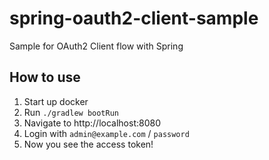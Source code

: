 # spring-oauth2-client-sample

Sample for OAuth2 Client flow with Spring

## How to use

1. Start up docker
2. Run `./gradlew bootRun`
3. Navigate to http://localhost:8080
4. Login with `admin@example.com` / `password`
5. Now you see the access token!
